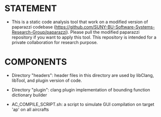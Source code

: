 # STATEMENT
* This is a static code analysis tool that work on a modified version of paparazzi codebase (https://github.com/SUNY-BU-Software-Systems-Research-Group/paparazzi). Please pull the modified paparazzi repository if you want to apply this tool. This repository is intended for a private collaboration for research purpose.

# COMPONENTS
* Directory "headers": header files in this directory are used by libClang, libTool, and plugin version of code.

* Directory "plugin": clang plugin implementation of bounding function dictionary builder

* AC_COMPILE_SCRIPT.sh: a script to simulate GUI compilation on target 'ap' on all aircrafts

